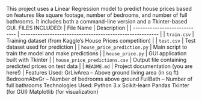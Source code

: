 This project uses a Linear Regression model to predict house prices based on features like square footage, number of bedrooms, and number of full bathrooms. It includes both a command-line version and a Tkinter-based GUI.
FILES INCLUDED:
| File Name                     | Description                                               |
| ----------------------------- | --------------------------------------------------------- |
| `train.csv`                   | Training dataset (from Kaggle’s House Prices competition) |
| `test.csv`                    | Test dataset used for prediction                          |
| `house_price_prediction.py`   | Main script to train the model and make predictions       |
| `house_price.py`              | GUI application built with Tkinter                        |
| `house_price_predictions.csv` | Output file containing predicted prices on test data      |
| `README.md`                   | Project documentation (you are here!)                     |
Features Used:
GrLivArea – Above ground living area (in sq ft)
BedroomAbvGr – Number of bedrooms above ground
FullBath – Number of full bathrooms
Technologies Used:
Python 3.x
Scikit-learn
Pandas
Tkinter (for GUI)
Matplotlib (for visualization)
